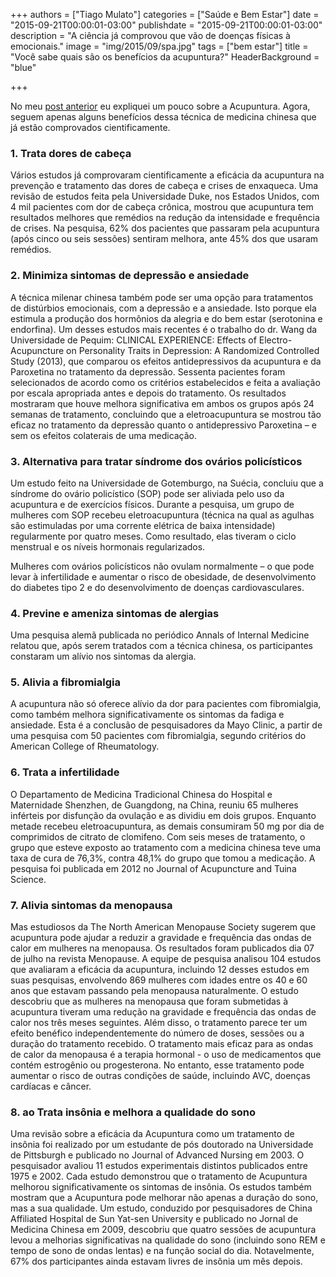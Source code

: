 +++
authors = ["Tiago Mulato"]
categories = ["Saúde e Bem Estar"]
date = "2015-09-21T00:00:01-03:00"
publishdate = "2015-09-21T00:00:01-03:00"
description = "A ciência já comprovou que vão de doenças físicas à emocionais."
image = "img/2015/09/spa.jpg"
tags = ["bem estar"]
title = "Você sabe quais são os benefícios da acupuntura?"
  HeaderBackground = "blue"

+++




No meu [post anterior][85f613f8] eu expliquei um pouco sobre a Acupuntura. Agora, seguem apenas alguns benefícios dessa técnica de medicina chinesa que já estão comprovados cientificamente.

  [85f613f8]: http://blog.autoconexao.org.br/post/2015/08/o-que-e-acupuntura/ "O que é Acupuntura"



### 1. Trata dores de cabeça

Vários estudos já comprovaram cientificamente a eficácia da acupuntura na prevenção e tratamento das dores de cabeça e crises de enxaqueca. Uma revisão de estudos feita pela Universidade Duke, nos Estados Unidos, com 4 mil pacientes com dor de cabeça crônica, mostrou que acupuntura tem resultados melhores que remédios na redução da intensidade e frequência de crises. Na pesquisa, 62% dos pacientes que passaram pela acupuntura (após cinco ou seis sessões) sentiram melhora, ante 45% dos que usaram remédios.



### 2. Minimiza sintomas de depressão e ansiedade

A técnica milenar chinesa também pode ser uma opção para tratamentos de distúrbios emocionais, com a depressão e a ansiedade. Isto porque ela estimula a produção dos hormônios da alegria e do bem estar (serotonina e endorfina). Um desses estudos mais recentes é o trabalho do dr. Wang da Universidade de Pequim: CLINICAL EXPERIENCE: Effects of Electro-Acupuncture on Personality Traits in Depression: A Randomized Controlled Study (2013), que comparou os efeitos antidepressivos da acupuntura e da Paroxetina no tratamento da depressão. Sessenta pacientes foram selecionados de acordo como os critérios estabelecidos e feita a avaliação por escala apropriada antes e depois do tratamento. Os resultados mostraram que houve melhora significativa em ambos os grupos após 24 semanas de tratamento, concluindo que a eletroacupuntura se mostrou tão eficaz no tratamento da depressão quanto o antidepressivo Paroxetina – e sem os efeitos colaterais de uma medicação.



### 3. Alternativa para tratar síndrome dos ovários policísticos

Um estudo feito na Universidade de Gotemburgo, na Suécia, concluiu que a síndrome do ovário policístico (SOP) pode ser aliviada pelo uso da acupuntura e de exercícios físicos. Durante a pesquisa, um grupo de mulheres com SOP recebeu eletroacupuntura (técnica na qual as agulhas são estimuladas por uma corrente elétrica de baixa intensidade) regularmente por quatro meses. Como resultado, elas tiveram o ciclo menstrual e os níveis hormonais regularizados.

Mulheres com ovários policísticos não ovulam normalmente – o que pode levar à infertilidade e aumentar o risco de obesidade, de desenvolvimento do diabetes tipo 2 e do desenvolvimento de doenças cardiovasculares.



### 4. Previne e ameniza sintomas de alergias

Uma pesquisa alemã publicada no periódico Annals of Internal Medicine relatou que, após serem tratados com a técnica chinesa, os participantes constaram um alívio nos sintomas da alergia.



### 5. Alivia a fibromialgia

A acupuntura não só oferece alívio da dor para pacientes com fibromialgia, como também melhora significativamente os sintomas da fadiga e ansiedade. Esta é a conclusão de pesquisadores da Mayo Clinic, a partir de uma pesquisa com 50 pacientes com fibromialgia, segundo critérios do American College of Rheumatology.



### 6. Trata a infertilidade

O Departamento de Medicina Tradicional Chinesa do Hospital e Maternidade Shenzhen, de Guangdong, na China, reuniu 65 mulheres inférteis por disfunção da ovulação e as dividiu em dois grupos. Enquanto metade recebeu eletroacupuntura, as demais consumiram 50 mg por dia de comprimidos de citrato de clomifeno. Com seis meses de tratamento, o grupo que esteve exposto ao tratamento com a medicina chinesa teve uma taxa de cura de 76,3%, contra 48,1% do grupo que tomou a medicação. A pesquisa foi publicada em 2012 no Journal of Acupuncture and Tuina Science.



### 7. Alivia sintomas da menopausa

Mas estudiosos da The North American Menopause Society sugerem que acupuntura pode ajudar a reduzir a gravidade e frequência das ondas de calor em mulheres na menopausa. Os resultados foram publicados dia 07 de julho na revista Menopause. A equipe de pesquisa analisou 104 estudos que avaliaram a eficácia da acupuntura, incluindo 12 desses estudos em suas pesquisas, envolvendo 869 mulheres com idades entre os 40 e 60 anos que estavam passando pela menopausa naturalmente. O estudo descobriu que as mulheres na menopausa que foram submetidas à acupuntura tiveram uma redução na gravidade e frequência das ondas de calor nos três meses seguintes. Além disso, o tratamento parece ter um efeito benéfico independentemente do número de doses, sessões ou a duração do tratamento recebido. O tratamento mais eficaz para as ondas de calor da menopausa é a terapia hormonal - o uso de medicamentos que contém estrogênio ou progesterona. No entanto, esse tratamento pode aumentar o risco de outras condições de saúde, incluindo AVC, doenças cardíacas e câncer.

### 8. ao Trata insônia e melhora a qualidade do sono

Uma revisão sobre a eficácia da Acupuntura como um tratamento de insônia foi realizado por um estudante de pós doutorado na Universidade de Pittsburgh e publicado no Journal of Advanced Nursing em 2003. O pesquisador avaliou 11 estudos experimentais distintos publicados entre 1975 e 2002. Cada estudo demonstrou que o tratamento de Acupuntura melhorou significativamente os sintomas de insônia. Os estudos também mostram que a Acupuntura pode melhorar não apenas a duração do sono, mas a sua qualidade. Um estudo, conduzido por pesquisadores de China Affiliated Hospital de Sun Yat-sen University e publicado no Jornal de Medicina Chinesa em 2009, descobriu que quatro sessões de acupuntura levou a melhorias significativas na qualidade do sono (incluindo sono REM e tempo de sono de ondas lentas) e na função social do dia. Notavelmente, 67% dos participantes ainda estavam livres de insônia um mês depois.

